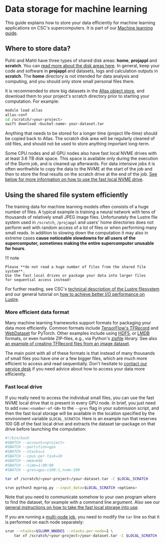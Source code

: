 # Data storage for machine learning

This guide explains how to store your data efficiently for machine learning
applications on CSC's supercomputers. It is part of our [Machine learning
guide](ml-guide.md).

## Where to store data?

Puhti and Mahti have three types of shared disk areas: **home**, **projappl**
and **scratch**. You can [read more about the disk areas
here](../computing/disk/). In general, keep your code and software in
**projappl** and datasets, logs and calculation outputs in **scratch**. The
**home** directory is not intended for data analysis and computing, and you
should only store small personal files there.

It is recommended to store big datasets in the [Allas object
store](../data/Allas/index.md), and download them to your project's scratch
directory prior to starting your computation. For example:

```bash
module load allas
allas-conf
cd /scratch/<your-project>
swift download <bucket-name> your-dataset.tar
```

Anything that needs to be stored for a longer time (project life-time)
should be copied back to Allas. The scratch disk area will be
regularly cleaned of old files, and should not be used to store
anything important long-term.

Some CPU nodes and all GPU nodes also have fast local NVME drives with at least
3.6 TB disk space. This space is available only during the execution of the
Slurm job, and is cleaned up afterwards. For data intensive jobs it is often
worthwhile to copy the data to the NVME at the start of the job and then to
store the final results on the scratch drive at the end of the job. [See below
for more information on how to use the fast local NVME
drive](#fast-local-drive).


## Using the shared file system efficiently

The training data for machine learning models often consists of a huge number of
files. A typical example is training a neural network with tens of thousands of
relatively small JPEG image files. Unfortunately the Lustre file system used in
`/scratch`, `/projappl` and users' home directories does not perform
well with random access of a lot of files or when performing many
small reads. In addition to slowing down the computation it may also
in extreme cases **cause noticeable slowdowns for all users of the
supercomputer, sometimes making the entire supercomputer unusable for
hours**.

!!! note

    Please **do not read a huge number of files from the shared file system**.
    Use the fast local drives or package your data into larger files
    for sequential access instead!

For further reading, see CSC's [technical description of the Lustre
filesystem](../computing/lustre.md) and our general tutorial on [how to
achieve better I/O performance on Lustre](lustre_performance.md).


### More efficient data format

Many machine learning frameworks support formats for packaging your
data more efficiently. Common formats include [TensorFlow's
TFRecord](https://www.tensorflow.org/tutorials/load_data/tfrecord) and
[WebDataset](https://webdataset.github.io/webdataset/) for PyTorch.
Other examples include using
[HDF5](https://towardsdatascience.com/hdf5-datasets-for-pytorch-631ff1d750f5),
or [LMDB](http://deepdish.io/2015/04/28/creating-lmdb-in-python/)
formats, or even humble ZIP-files, e.g., via Python's
[zipfile](https://docs.python.org/3/library/zipfile.html) library.
See also [an example of creating TFRecord files from an image
dataset](https://github.com/CSCfi/machine-learning-scripts/blob/master/notebooks/tf2-pets-create-tfrecords.ipynb).

The main point with all of these formats is that instead of many
thousands of small files you have one or a few bigger files, which are
much more efficient to access and read sequentially. Don't hesitate to
[contact our service desk](../support/contact.md) if you need advice about how
to access your data more efficiently.


### Fast local drive

If you really need to access the individual small files, you can use the fast NVME
local drive that is present in every GPU node. In brief, you just need to add
`nvme:<number-of-GB>` to the `--gres` flag in your submission script, and then
the fast local storage will be available in the location specified by the
environment variable `$LOCAL_SCRATCH`. Here is an example run that reserves 100
GB of the fast local drive and extracts the dataset tar-package on that drive
before launching the computation:

```bash
#!/bin/bash
#SBATCH --account=<project>
#SBATCH --partition=gpu
#SBATCH --ntasks=1
#SBATCH --cpus-per-task=10
#SBATCH --mem=64G
#SBATCH --time=1:00:00
#SBATCH --gres=gpu:v100:1,nvme:100

tar xf /scratch/<your-project>/your-dataset.tar -C $LOCAL_SCRATCH

srun python3 myprog.py --input_data=$LOCAL_SCRATCH <options>
```

Note that you need to communicate somehow to your own program where to find the
dataset, for example with a command line argument. Also see our [general
instructions on how to take the fast local storage into
use](../computing/running/creating-job-scripts-puhti/#local-storage).

If you are running a [multi-node job](ml-multi.md), you need to modify the `tar`
line so that it is performed on each node separately:

```bash
srun --ntasks=$SLURM_NNODES --ntasks-per-node=1 \
    tar xf /scratch/<your-project>/your-dataset.tar -C $LOCAL_SCRATCH
```
